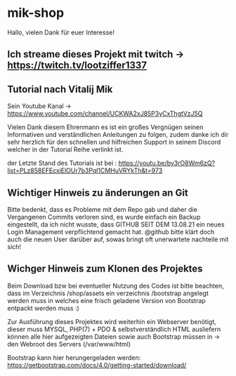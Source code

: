 # mik-shop

Hallo, vielen Dank für euer Interesse!


Ich streame dieses Projekt mit twitch -> https://twitch.tv/lootziffer1337
--------------------------------------------------------------------------



Tutorial nach Vitalij Mik
-------------------------
Sein Youtube Kanal -> https://www.youtube.com/channel/UCKWA2xJ85P3yCxThgtVzJ5Q

Vielen Dank diesem Ehrenmann es ist ein großes Vergnügen seinen Informativen und verständlichen Anleitungen zu folgen,
zudem danke ich dir sehr herzlich für den schnellen und hilfreichen Support in seinem Discord welcher in der Tutorial Reihe verlinkt ist.






der Letzte Stand des Tutorials ist bei : https://youtu.be/by3rO8Wm6zQ?list=PLz858EFEcxiElOUr7b3Pql1CMHuVRYkTh&t=973







Wichtiger Hinweis zu änderungen an Git
--------------------------------------


Bitte bedenkt, dass es Probleme mit dem Repo gab und daher die Vergangenen Commits verloren sind,
es wurde einfach ein Backup eingestellt, da ich nicht wusste, dass 
GITHUB SEIT DEM 13.08.21 ein neues Login Management verpflichtend gemacht hat.
@github bitte klärt doch auch die neuen User darüber auf,
sowas bringt oft unerwartete nachteile mit sich! 







Wichger Hinweis zum Klonen des Projektes
----------------------------------------

Beim Download bzw bei eventueller Nutzung des Codes ist bitte beachten, 
dass im Verzeichnis /shop/assets 
ein verzeichnis /bootstrap angelegt werden muss in welches 
eine frisch geladene Version von Bootstrap entpackt werden muss :)


Zur Ausführung dieses Projektes wird weiterhin ein Webserver benötigt, dieser muss MYSQL, PHP(7) + PDO & selbstverständlich HTML ausliefern können
alle hier aufgezeigten Dateien sowie auch Bootstrap müssen in 
-> den Webroot des Servers (/var/www/html)

Bootstrap kann hier herungergeladen werden:
https://getbootstrap.com/docs/4.0/getting-started/download/




